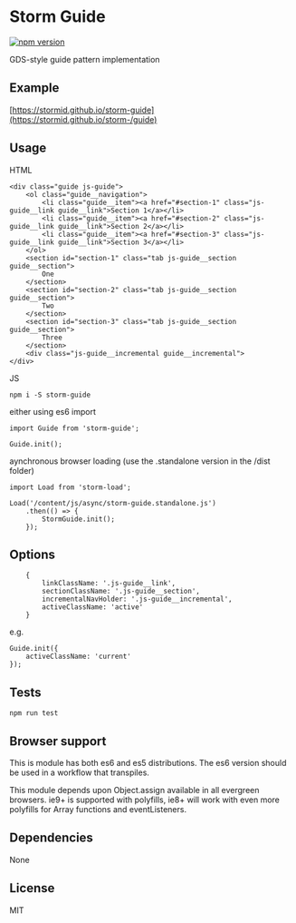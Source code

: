 # Storm Guide
[![npm version](https://badge.fury.io/js/storm-guide.svg)](https://badge.fury.io/js/storm-guide)

GDS-style guide pattern implementation

## Example
[https://stormid.github.io/storm-guide](https://stormid.github.io/storm-/guide)
    

## Usage
HTML
```
<div class="guide js-guide">
    <ol class="guide__navigation">
        <li class="guide__item"><a href="#section-1" class="js-guide__link guide__link">Section 1</a></li>
        <li class="guide__item"><a href="#section-2" class="js-guide__link guide__link">Section 2</a></li>
        <li class="guide__item"><a href="#section-3" class="js-guide__link guide__link">Section 3</a></li>
    </ol>
    <section id="section-1" class="tab js-guide__section guide__section">
        One
    </section>
    <section id="section-2" class="tab js-guide__section guide__section">
        Two
    </section>
    <section id="section-3" class="tab js-guide__section guide__section">
        Three
    </section>
    <div class="js-guide__incremental guide__incremental">
</div>
```

JS
```
npm i -S storm-guide
```
either using es6 import
```
import Guide from 'storm-guide';

Guide.init();
```
aynchronous browser loading (use the .standalone version in the /dist folder)
```
import Load from 'storm-load';

Load('/content/js/async/storm-guide.standalone.js')
    .then(() => {
        StormGuide.init();
    });
```

## Options
```
    {
		linkClassName: '.js-guide__link',
		sectionClassName: '.js-guide__section',
		incrementalNavHolder: '.js-guide__incremental',
		activeClassName: 'active'
    }
```

e.g.
```
Guide.init({
    activeClassName: 'current'
});
```

## Tests
```
npm run test
```

## Browser support
This is module has both es6 and es5 distributions. The es6 version should be used in a workflow that transpiles.

This module depends upon Object.assign available in all evergreen browsers. ie9+ is supported with polyfills, ie8+ will work with even more polyfills for Array functions and eventListeners.

## Dependencies
None

## License
MIT